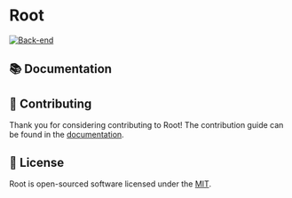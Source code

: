 # Root

[![Back-end](https://github.com/conedevelopment/root/actions/workflows/back-end.yml/badge.svg)](https://github.com/conedevelopment/root/actions/workflows/back-end.yml)

## 📚 Documentation

## 🤝 Contributing

Thank you for considering contributing to Root! The contribution guide can be found in the [documentation](https://root.conedevelopment.com/docs/contribution).

## 📝 License

Root is open-sourced software licensed under the [MIT](LICENSE).
